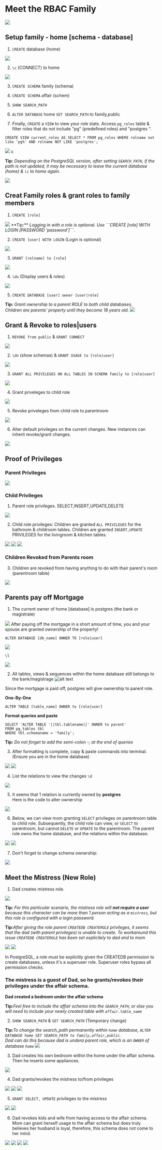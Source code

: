 # Meet the RBAC Family
<img src="./scenes/chapter1/familyphoto.png">

## Setup family - home [schema - database]
1. ```CREATE``` database (home)
<img src="./scenes/chapter1/chapter1_database.png">

2. ```\c``` (CONNECT) to home
<img src="./scenes/chapter1/chapter1_connect_to_db.png">

3. ```CREATE SCHEMA``` family (schema)

4. ```CREATE SCHEMA``` affair (schem)

5. ```SHOW SEARCH_PATH```

6. ```ALTER DATABASE``` home ```SET SEARCH_PATH``` to family,public

7. Finally, ```CREATE``` a ```VIEW``` to view your role stats.
Access ```pg_roles``` table & filter roles that do not include "pg" (predefined roles) and "postgres ".

```CREATE VIEW current_roles AS SELECT * FROM pg_roles WHERE rolname not like 'pg%' AND rolname NOT LIKE 'postgres';```

<img src="./scenes/chapter1/chapter1_current_roles_views.png">
c

**Tip:** <em>Depending on the PostgreSQL version, after setting ```SEARCH_PATH```, if the path is not updated, it may be necessary to leave the current database (home) & ```\c``` to home again.</em>

<img src="./scenes/chapter1/chapter1_environment_setup.png">


## Creat Family roles & grant roles to family members

1. ```CREATE [role]```
<img src="./scenes/chapter2/ch2_createroles.png">
**Tip:** <em>Logging in with a role is optional. Use ```CREATE [role] WITH LOGIN [PASSWORD 'password']```.</em>

2. ```CREATE [user] WITH LOGIN``` (Login is optional)
<img src="./scenes/chapter2/ch2_createusers.png">

3. ```GRANT [rolname] to [role]```
<img src="./scenes/chapter2/ch2_grantroles.png">

4. ```\du``` (Display users & roles)
<img src="./scenes/chapter2/ch2_showur.png">

5. ```CREATE DATABASE [user] owner [user|role]```

**Tip:** <em>Grant ownership to a parent ROLE to both child databases.<br>Children are parents' property until they become 18 years old.</em>
<img src="./scenes/chapter2/ch2_createdbusers.png">


## Grant & Revoke to roles|users
1. ```REVOKE from public``` & ```GRANT CONNECT```
<img src="./scenes/chapter3/revokeonpublicandgrantconnect.png">

2. ```\dn``` (show schemas) & ```GRANT USAGE to [role|user]```
<img src="./scenes/chapter3/checkschemasandgrant.png">

3. ```GRANT ALL PRIVILEGES ON ALL TABLES IN SCHEMA family to [role|user]```
<img src="./scenes/chapter3/grantalltoparents.png">

4. Grant priveleges to child role

<img src="./scenes/chapter3/granttochildren.png">

5. Revoke priveleges from child role to parentroom
<img src="./scenes/chapter3/revokechildrenfromparentsroom.png">

6. Alter default privileges on the current changes. New instances can inherit revoke/grant changes.
<img src="./scenes/chapter3/alterdefaultprivileges.png">

## Proof of Privileges

### Parent Privileges
<img src="scenes/chapter4/parentpriv.png">


### Child Privileges

1. Parent role privileges. SELECT,INSERT,UPDATE,DELETE
<img src="scenes/chapter4/childlogin.png">

2. Child role privileges:
Children are granted ```ALL PRIVILEGES``` for the bathroom & childroom tables. 
Children are granted ```INSERT,UPDATE``` PRIVILEGES for the livingroom & kitchen tables.
<img src="scenes/chapter4/childpriveleges.png">
<img src="scenes/chapter4/child2login.png">
<img src="scenes/chapter4/childprivinsert.png">

### Children Revoked from Parents room

3. Children are revoked from having anything to do with thair parent's room (parentroom table)
<img src="scenes/chapter4/chidrenrevokedfromparents.png">


## Parents pay off Mortgage
1. The current owner of home [database] is postgres (the bank or magistrate)
<img src="scenes/chapter1/chapter1_database.png">
After paying off the mortgage in a short amount of time, you and your spouse are granted ownership of the property!

```ALTER DATABASE [db_name] OWNER TO [role|user]```

<img src="scenes/chapter4/changeownershiptoparent.png">

```\l```

<img src="scenes/chapter4/proofofowner.png">

2. All tables, views & sequences within the home database still belongs to the bank/magistrage
![alt text](currroles.png)

Since the mortgage is paid off, postgres will give ownership to parent role.

**One-By-One**

```ALTER TABLE [table_name] OWNER to [role|user]```

**Format queries and paste**
 ```
 SELECT 'ALTER TABLE '||tbl.tablename||' OWNER to parent'
FROM pg_tables tbl
WHERE tbl.schemaname = 'family';
```
**Tip:** <em>Do not forget to add the semi-colon -; at the end of queries</em>

3. After formatting is complete, copy & paste commands into terminal. (Ensure you are in the home database)
<img src="scenes/chapter4/altertableformat.png">
<img src="scenes/chapter4/alteractive.png">

4. List the relations to view the changes ```\d```
<img src="scenes/chapter4/tableownerparent.png">

5. It seems that 1 relation is currently owned by **postgres** <br> Here is the code to alter ownership
<img src="scenes/chapter4/viewowner.png">

6. Below, we can view mom granting ```SELECT``` privileges on parentroom table to child role. Subsequently, the child role can view, or ```SELECT``` to parentroom, but cannot ```DELETE``` or ```UPDATE``` to the parentroom. The parent role owns the home database, and the relations within the database.

<img src="scenes/chapter4/parentgrantschildaccess.png">
<img src="scenes/chapter4/childprivupdate.png">

7. Don't forget to change schema ownership:
<img src="scenes/chapter4/changeschema.png">


## Meet the Mistress (New Role)

1. Dad creates mistress role.
<img src="scenes/chapter5/mymistresscreated.png">

**Tip:** <em>For this particular scenario, the mistress role will **not require a user** because this character can be more than 1 person acting as a ```mistress```, but this role is configured with a login password.</em>

**Tip:**<em>After giving the role parent ```CREATEDB CREATEROLE``` privileges, it seems that the dad (with parent privileges) is unable to create. To workaround this issue ```CREATEDB CREATEROLE``` has been set explicitely to dad and to mom</em>

<img src="scenes/chapter5/alteruser.png">
<img src="scenes/chapter5/showrolesupdate.png">

In PostgreSQL, a role must be explicitly given the CREATEDB permission to create databases, unless it's a superuser role. Superuser roles bypass all permission checks.

### The mistress is a guest of Dad, so he grants/revokes their privileges under the affair schema.

**Dad created a bedroom under the affair schema**

**Tip:**<em>Feel free to include the affair schema into the ```SEARCH_PATH```, or else you will need to include your newly created table with ```affair.table_name```</em>

2. ```SHOW SEARCH_PATH``` & ```SET SEARCH_PATH``` (Temporary change)

**Tip:**<em>To change the search_path permanently within ```home``` database, ```ALTER DATABASE home SET SEARCH_PATH to family,affair,public```.<br> Dad can do this because dad is undera parent role, which is an ```OWNER``` of database ```home```</em>
<img src="scenes/chapter5/searchpathupdate.png">

3. Dad creates his own bedroom within the home under the affair schema. Then he inserts some appliances.
<img src="scenes/chapter5/affairbedroom.png">

4. Dad grants/revokes the mistress to/from privileges
<img src="scenes/chapter5/revokegranttomistress.png">
<img src="scenes/chapter5/dadgrantsmistresstoaffair.png">
<img src="scenes/chapter5/mistressprivproff.png">

5. ```GRANT SELECT, UPDATE``` privileges to the mistress
<img src="scenes/chapter5/mistressrights.png">
<img src="scenes/chapter5/mistressaccessaffair.png">

6. Dad revokes kids and wife from having access to the affair schema.
Mom can grant herself usage to the affair schema but does truly believes her husband is loyal, therefore, this schema does not come to her mind.
<img src="scenes/chapter5/dadhasaccess.png">
<img src="scenes/chapter5/revokefam.png">
<img src="scenes/chapter5/momnobedroom.png">
<img src="scenes/chapter5/childnobedroom.png">













